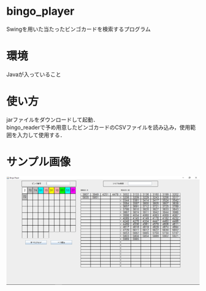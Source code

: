 # bingo_player
Swingを用いた当たったビンゴカードを検索するプログラム

# 環境
 Javaが入っていること

# 使い方
 jarファイルをダウンロードして起動．  
 bingo_readerで予め用意したビンゴカードのCSVファイルを読み込み，使用範囲を入力して使用する．  

# サンプル画像
<img src="https://github.com/Penguin8885/bingo_player/blob/master/sample_image.png" alt="サンプル画像" title="サンプル画像">
